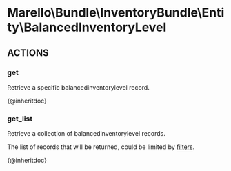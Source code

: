 # Marello\Bundle\InventoryBundle\Entity\BalancedInventoryLevel

## ACTIONS

### get

Retrieve a specific balancedinventorylevel record.

{@inheritdoc}

### get_list

Retrieve a collection of balancedinventorylevel records.

The list of records that will be returned, could be limited by <a href="https://www.oroinc.com/doc/orocommerce/current/dev-guide/integration#filters">filters</a>.

{@inheritdoc}
